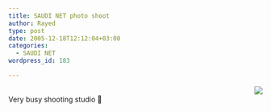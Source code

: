 ```yaml
---
title: SAUDI NET photo shoot
author: Rayed
type: post
date: 2005-12-18T12:12:04+03:00
categories:
  - SAUDI NET
wordpress_id: 183

---
```

<p><a href="http://rayed.com/upload/2005-12-18/saudinet.jpg"><img src="http://rayed.com/upload/2005-12-18/saudinet-small.jpg" align="right" /></a><br />
Very busy shooting studio 🙂<br />
<br clear="both" /></p>
